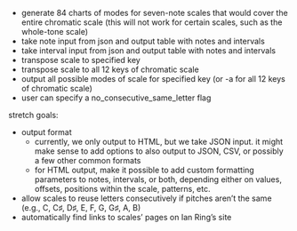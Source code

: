 * generate 84 charts of modes for seven-note scales that would cover the entire chromatic scale (this will not work for certain scales, such as the whole-tone scale)
* take note input from json and output table with notes and intervals
* take interval input from json and output table with notes and intervals
* transpose scale to specified key
* transpose scale to all 12 keys of chromatic scale
* output all possible modes of scale for specified key (or -a for all 12 keys of chromatic scale)
* user can specify a no_consecutive_same_letter flag

stretch goals:

* output format
	* currently, we only output to HTML, but we take JSON input. it might make sense to add options to also output to JSON, CSV, or possibly a few other common formats
	* for HTML output, make it possible to add custom formatting parameters to notes, intervals, or both, depending either on values, offsets, positions within the scale, patterns, etc.
* allow scales to reuse letters consecutively if pitches aren’t the same (e.g., C, C♯, D♯, E, F, G, G♯, A, B)
* automatically find links to scales’ pages on Ian Ring’s site
